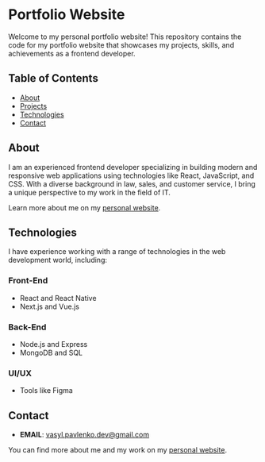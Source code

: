 # Portfolio Website

Welcome to my personal portfolio website! This repository contains the code for my portfolio website that showcases my projects, skills, and achievements as a frontend developer.

## Table of Contents

- [About](#about)
- [Projects](#projects)
- [Technologies](#technologies)
- [Contact](#contact)

## About

I am an experienced frontend developer specializing in building modern and responsive web applications using technologies like React, JavaScript, and CSS. With a diverse background in law, sales, and customer service, I bring a unique perspective to my work in the field of IT.

Learn more about me on my [personal website]([https://www.yourwebsite.com](https://portfolio-psi-teal-68.vercel.app/)).


## Technologies

I have experience working with a range of technologies in the web development world, including:

### Front-End

- React and React Native
- Next.js and Vue.js

### Back-End

- Node.js and Express
- MongoDB and SQL

### UI/UX

- Tools like Figma

## Contact

- **EMAIL**: vasyl.pavlenko.dev@gmail.com

You can find more about me and my work on my [personal website]([https://www.yourwebsite.com](https://portfolio-psi-teal-68.vercel.app/)https://portfolio-psi-teal-68.vercel.app/).
